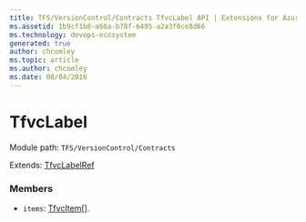 ```yaml
---
title: TFS/VersionControl/Contracts TfvcLabel API | Extensions for Azure DevOps Services
ms.assetid: 1b9cf1b8-a66a-b78f-6495-a2a3f0ce8d66
ms.technology: devops-ecosystem
generated: true
author: chcomley
ms.topic: article
ms.author: chcomley
ms.date: 08/04/2016
---
```


# TfvcLabel

Module path: `TFS/VersionControl/Contracts`

Extends: [TfvcLabelRef](../../../TFS/VersionControl/Contracts/TfvcLabelRef.md)

### Members

- `items`: [TfvcItem](../../../TFS/VersionControl/Contracts/TfvcItem.md)[].
